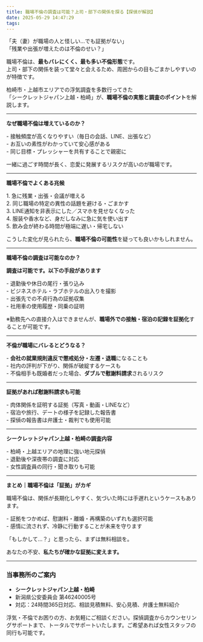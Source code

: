 ```yaml
---
title: 職場不倫の調査は可能？上司・部下の関係を探る【探偵が解説】
date: 2025-05-29 14:47:29
tags:
---
```


「夫（妻）が職場の人と怪しい…でも証拠がない」    
「残業や出張が増えたのは不倫のせい？」

職場不倫は、**最もバレにくく、最も多い不倫形態**です。    
上司・部下の関係を装って堂々と会えるため、周囲からの目もごまかしやすいのが特徴です。

柏崎市・上越市エリアでの浮気調査を多数行ってきた    
「シークレットジャパン上越・柏崎」が、**職場不倫の実態と調査のポイント**を解説します。

---

**なぜ職場不倫は増えているのか？**

\- 接触頻度が高くなりやすい（毎日の会話、LINE、出張など）    
\- お互いの素性がわかっていて安心感がある  
\- 同じ目標・プレッシャーを共有することで親密に

一緒に過ごす時間が長く、恋愛に発展するリスクが高いのが職場です。

---

**職場不倫でよくある兆候**

1\. 急に残業・出張・会議が増える  
2\. 同じ職場の特定の異性の話題を避ける・ごまかす  
3\. LINE通知を非表示にした／スマホを見せなくなった    
4\. 服装や香水など、身だしなみに急に気を使い出す    
5\. 飲み会が終わる時間が極端に遅い・帰宅しない

こうした変化が見られたら、**職場不倫の可能性**を疑っても良いかもしれません。

---

**職場不倫の調査は可能なのか？**

**調査は可能です。以下の手段があります**

\- 退勤後や休日の尾行・張り込み   
\- ビジネスホテル・ラブホテルの出入りを撮影  
\- 出張先での不貞行為の証拠収集  
\- 社用車の使用履歴・同乗の証明

※勤務先への直接介入はできませんが、**職場外での接触・宿泊の記録を証拠化**することが可能です。

---

**不倫が職場にバレるとどうなる？**

\- **会社の就業規則違反で懲戒処分・左遷・退職**になることも   
\- 社内の評判が下がり、関係が破綻するケースも    
\- 不倫相手も既婚者だった場合、**ダブルで慰謝料請求**されるリスク

---

**証拠があれば慰謝料請求も可能**

\- 肉体関係を証明する証拠（写真・動画・LINEなど）    
\- 宿泊や旅行、デートの様子を記録した報告書    
\- 探偵の報告書は弁護士・裁判でも使用可能

---

**シークレットジャパン上越・柏崎の調査内容**

\- 柏崎・上越エリアの地理に強い地元探偵    
\- 退勤後や深夜帯の調査に対応    
\- 女性調査員の同行・聞き取りも可能

---

**まとめ｜職場不倫は「証拠」がカギ**

職場不倫は、関係が長期化しやすく、気づいた時には手遅れというケースもあります。

\- 証拠をつかめば、慰謝料・離婚・再構築のいずれも選択可能    
\- 感情に流されず、冷静に行動することが未来を守ります

「もしかして…？」と思ったら、まずは無料相談を。

あなたの不安、**私たちが確かな証拠に変えます。**

---

### **当事務所のご案内**

* **シークレットジャパン上越・柏崎**
* 新潟県公安委員会 第46240005号
* 対応：24時間365日対応、相談見積無料、安心見積、弁護士無料紹介

浮気・不倫でお困りの方、お気軽にご相談ください。探偵調査からカウンセリングサポートまで、トータルでサポートいたします。ご希望あれば女性スタッフの同行も可能です。

